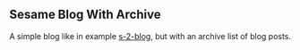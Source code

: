 Sesame Blog With Archive
------------------------

A simple blog like in example [s-2-blog](../s-2-blog/), but with an archive list of blog posts.
